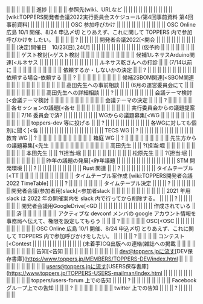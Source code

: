 ||  ||  ||  ||  ||  || 進捗 ||  ||  ||
|| 参照先(wiki、URLなど ||  ||  ||  ||  ||  ||  ||  ||
||  || [wiki:TOPPERS開発者会議2022実行委員会スケジュール/第4回事前資料 第4回事前資料] ||  ||  ||  ||  ||  ||  ||
|| OSC 参加呼びかけ ||  ||  ||  ||  ||  ||  ||  ||
||  || OSC Online 広島 10/1 開催、8/24 申込〆切 とりあえず、これに関して TOPPERS 内で参加呼びかけをしたい。 ||  ||  ||  || ? ||  ||  ||
|| 開発者会議2022[<開会 ||  ||  ||  ||  ||  ||  ||  ||
||  || (決定)開催日　10/23(日),24(月 ||  ||  ||  ||  ||  ||  ||  ||
||  || (仮予約 ||  ||  ||  ||  ||  ||  ||  ||
||  || ゲスト検討[<ゲスト検討 ||  ||  ||  ||  ||  ||  ||  ||
||  ||  || 候補1ルネサスArduino関連[<ルネサス ||  ||  ||  ||  ||  ||  ||  ||
||  ||  ||  || ルネサス乾さんへの打診 ||  || (7/14以前に ||  ||  ||  ||  ||  ||
||  ||  ||  || 依頼するか・しないかの決定 ||  || ? ||  ||  ||  ||  ||  ||
||  ||  ||  || 依頼する場合-依頼する ||  || ? ||  ||  ||  ||  ||  ||
||  ||  || 候補2SBOM関連[<SBOM関連 ||  ||  ||  ||  ||  ||  ||  ||
||  ||  ||  || 高田先生への事前相談 ||  || (6月の運営委員会にて ||  ||  ||  ||  ||  ||
||  ||  ||  || 高田先生への詳細相談 ||  || ? ||  ||  ||  ||  ||  ||
||  || 会議テーマ検討[<会議テーマ検討 ||  ||  ||  ||  ||  ||  ||  ||
||  ||  || 会議テーマの決定 ||  ||  || ? ||  ||  ||  ||
||  || 各セッションの議題[<各セ ||  ||  ||  ||  ||  ||  ||  ||
||  ||  || 実行委員会からの議題提案 ||  ||  || 7/16 委員会で済? ||  ||  ||  ||
||  ||  || WGからの議題募集[<WG ||  ||  ||  ||  ||  ||  ||  ||
||  ||  ||  || toppers-dev 等に投げる ||  || ? ||  ||  ||  ||  ||
||  ||  ||  || 各WGに対しても個別に聞く[<各 ||  ||  ||  ||  ||  ||  ||  ||
||  ||  ||  ||  || TECS WG || ? ||  ||  ||  ||  ||  ||
||  ||  ||  ||  || 教育 WG || ? ||  ||  ||  ||  ||  ||
||  ||  ||  ||  || 箱庭 WG || ? ||  ||  ||  ||  ||  ||
||  ||  || 先生方からの議題募集[<先生 ||  ||  ||  ||  ||  ||  ||  ||
||  ||  ||  || 高田先生 ||  || ?(担当:堀 ||  ||  ||  ||  ||  ||
||  ||  ||  || 本田先生 ||  || ?(担当:堀 ||  ||  ||  ||  ||  ||
||  ||  ||  || 松原先生 ||  || ?(担当:堀 ||  ||  ||  ||  ||  ||
||  ||  || 昨年の議題の発展[<昨年議題 ||  ||  ||  ||  ||  ||  ||  ||
||  ||  ||  || STM 開発環境 ||  || ? ||  ||  ||  ||  ||
||  ||  ||  || Rust 関連 ||  || ? ||  ||  ||  ||  ||
||  || タイムテーブル[<TT ||  ||  ||  ||  ||  ||  ||  ||
||  ||  || タイムテーブル案作成 [wiki:TOPPERS開発者会議2022 TimeTable] ||  ||  || ? ||  ||  ||  ||
||  ||  || タイムテーブル決定 ||  ||  || ? ||  ||  ||  ||
||  || 開発者会議(参加者用)slack[<参加者slack ||  ||  ||  ||  ||  ||  ||  ||
||  ||  || 2021 年用 slack は 2022 年の開催案内を slack 内で行ってから削除する。 ||  ||  || ? ||  ||  ||  ||
||  || 開発者会議用GoogleDrive[<GD ||  ||  ||  ||  ||  ||  ||  ||
||  ||  || 作成されている ||  ||  || 済 ||  ||  ||  ||
||  ||  || アクティブな devconf メンバの google アカウント情報を事務局へ伝えて、権限を設定してもらう ||  ||  || ? ||  ||  ||  ||
|| OSC[<OSC ||  ||  ||  ||  ||  ||  ||  ||
||  || OSC Online 広島 10/1 開催、8/24 申込〆切 とりあえず、これに関して TOPPERS 内で参加呼びかけをしたい。 ||  ||  ||  || ? ||  ||  ||
|| コンテスト[<Contest ||  ||  ||  ||  ||  ||  ||  ||
||  || (未着手)CQ出版への連絡(雑誌への掲載 ||  ||  ||  ||  ||  ||  ||  ||
||  || 告知[<告知 ||  ||  ||  ||  ||  ||  ||  ||
||  ||  || dev@toppers.jpに流す[DEV保存書庫](https://www.toppers.jp/MEMBERS/TOPPERS-DEV/index.html ||  ||  ||  ||  ||  ||  ||  ||
||  ||  || users@toppers.jpに流す[USERS保存書庫](https://www.toppers.jp/TOPPERS-USERS-mailman/index.html ||  ||  ||  ||  ||  ||  ||  ||
||  ||  || toppers/users-forum 上での告知 ||  ||  || ? ||  ||  ||  ||  ||
||  ||  || Facebook グループ上での告知 ||  ||  || ? ||  ||  ||  ||  ||
||  ||  || twitter 上での告知 ||  ||  || ? ||  ||  ||  ||  ||